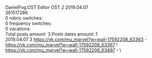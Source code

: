 DanielFog.OST	Editor OST 2 2019.04.07\
361517286\
0 rubric switches:\
0 frequency switches:\
0 vacations:\
Total posts amount: 3	Posts dates amount: 1\
2019.04.07 3 https://vk.com/mu_marvel?w=wall-17592208_63363 - https://vk.com/mu_marvel?w=wall-17592208_63367 ! https://vk.com/mu_marvel?w=wall-17592208_63497 - \
